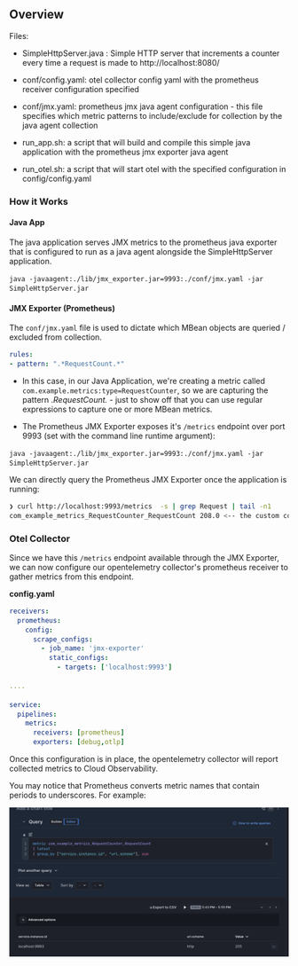 ## Overview

Files: 
* SimpleHttpServer.java : Simple HTTP server that increments a counter every time a request is made to http://localhost:8080/

* conf/config.yaml: otel collector config yaml with the prometheus receiver configuration specified

* conf/jmx.yaml: prometheus jmx java agent configuration - this file specifies which metric patterns to include/exclude for collection by the java agent collection

* run_app.sh: a script that will build and compile this simple java application with the prometheus jmx exporter java agent

* run_otel.sh: a script that will start otel with the specified configuration in config/config.yaml



### How it Works

#### Java App
The java application serves JMX metrics to the prometheus java exporter that is configured to run as a java agent alongside the SimpleHttpServer application.

`java -javaagent:./lib/jmx_exporter.jar=9993:./conf/jmx.yaml -jar SimpleHttpServer.jar`

#### JMX Exporter (Prometheus)

The `conf/jmx.yaml` file is used to dictate which MBean objects are queried / excluded from collection.

```yaml
rules:
- pattern: ".*RequestCount.*"
```

* In this case, in our Java Application, we're creating a metric called `com.example.metrics:type=RequestCounter`, so we are capturing the pattern .*RequestCount.* - just to show off that you can use regular expressions to capture one or more MBean metrics.

* The Prometheus JMX Exporter exposes it's `/metrics` endpoint over port 9993 (set with the command line runtime argument):

`java -javaagent:./lib/jmx_exporter.jar=9993:./conf/jmx.yaml -jar SimpleHttpServer.jar`

We can directly query the Prometheus JMX Exporter once the application is running:

```bash
❯ curl http://localhost:9993/metrics  -s | grep Request | tail -n1
com_example_metrics_RequestCounter_RequestCount 208.0 <-- the custom counter that is added in SimpleHttpServer.java
```


### Otel Collector

Since we have this `/metrics` endpoint available through the JMX Exporter, we can now configure our opentelemetry collector's prometheus receiver to gather metrics from this endpoint. 

**config.yaml**
```yaml
receivers:
  prometheus:
    config:
      scrape_configs:
        - job_name: 'jmx-exporter'
          static_configs:
            - targets: ['localhost:9993']

....

service:
  pipelines:
    metrics:
      receivers: [prometheus]
      exporters: [debug,otlp]

```

Once this configuration is in place, the opentelemetry collector will report collected metrics to Cloud Observability.

You may notice that Prometheus converts metric names that contain periods to underscores. For example:


![alt](example.png "Example")

